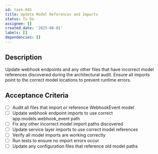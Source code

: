 ```yaml
---
id: task-045
title: Update Model References and Imports
status: To Do
assignee: []
created_date: '2025-08-01'
labels: []
dependencies: []
---
```


## Description

Update webhook endpoints and any other files that have incorrect model references discovered during the architectural audit. Ensure all imports point to the correct model locations to prevent runtime errors.

## Acceptance Criteria

- [ ] Audit all files that import or reference WebhookEvent model
- [ ] Update webhook endpoint imports to use correct app.models.webhook_event path
- [ ] Fix any other incorrect model import paths discovered
- [ ] Update service layer imports to use correct model references
- [ ] Verify all model imports are working correctly
- [ ] Run tests to ensure no import errors occur
- [ ] Update any configuration files that reference old model paths

